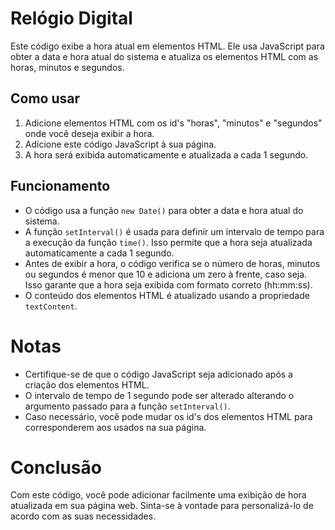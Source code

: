 # Relógio Digital

Este código exibe a hora atual em elementos HTML. Ele usa JavaScript para obter a data e hora atual do sistema e atualiza os elementos HTML com as horas, minutos e segundos.

## Como usar
1. Adicione elementos HTML com os id's "horas", "minutos" e "segundos" onde você deseja exibir a hora.
2. Adicione este código JavaScript à sua página.
3. A hora será exibida automaticamente e atualizada a cada 1 segundo.

## Funcionamento
- O código usa a função `new Date()` para obter a data e hora atual do sistema.
- A função `setInterval()` é usada para definir um intervalo de tempo para a execução da função `time()`. Isso permite que a hora seja atualizada automaticamente a cada 1 segundo.
- Antes de exibir a hora, o código verifica se o número de horas, minutos ou segundos é menor que 10 e adiciona um zero à frente, caso seja. Isso garante que a hora seja exibida com formato correto (hh:mm:ss).
- O conteúdo dos elementos HTML é atualizado usando a propriedade `textContent`.

# Notas
- Certifique-se de que o código JavaScript seja adicionado após a criação dos elementos HTML.
- O intervalo de tempo de 1 segundo pode ser alterado alterando o argumento passado para a função `setInterval()`.
- Caso necessário, você pode mudar os id's dos elementos HTML para corresponderem aos usados na sua página.

# Conclusão
Com este código, você pode adicionar facilmente uma exibição de hora atualizada em sua página web. Sinta-se à vontade para personalizá-lo de acordo com as suas necessidades.

